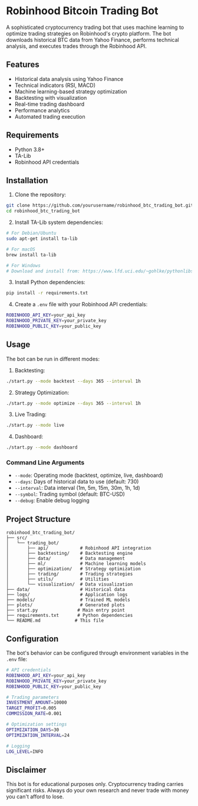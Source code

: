 # Robinhood Bitcoin Trading Bot

A sophisticated cryptocurrency trading bot that uses machine learning to optimize trading strategies on Robinhood's crypto platform. The bot downloads historical BTC data from Yahoo Finance, performs technical analysis, and executes trades through the Robinhood API.

## Features

- Historical data analysis using Yahoo Finance
- Technical indicators (RSI, MACD)
- Machine learning-based strategy optimization
- Backtesting with visualization
- Real-time trading dashboard
- Performance analytics
- Automated trading execution

## Requirements

- Python 3.8+
- TA-Lib
- Robinhood API credentials

## Installation

1. Clone the repository:
```bash
git clone https://github.com/yourusername/robinhood_btc_trading_bot.git
cd robinhood_btc_trading_bot
```

2. Install TA-Lib system dependencies:
```bash
# For Debian/Ubuntu
sudo apt-get install ta-lib

# For macOS
brew install ta-lib

# For Windows
# Download and install from: https://www.lfd.uci.edu/~gohlke/pythonlibs/#ta-lib
```

3. Install Python dependencies:
```bash
pip install -r requirements.txt
```

4. Create a `.env` file with your Robinhood API credentials:
```bash
ROBINHOOD_API_KEY=your_api_key
ROBINHOOD_PRIVATE_KEY=your_private_key
ROBINHOOD_PUBLIC_KEY=your_public_key
```

## Usage

The bot can be run in different modes:

1. Backtesting:
```bash
./start.py --mode backtest --days 365 --interval 1h
```

2. Strategy Optimization:
```bash
./start.py --mode optimize --days 365 --interval 1h
```

3. Live Trading:
```bash
./start.py --mode live
```

4. Dashboard:
```bash
./start.py --mode dashboard
```

### Command Line Arguments

- `--mode`: Operating mode (backtest, optimize, live, dashboard)
- `--days`: Days of historical data to use (default: 730)
- `--interval`: Data interval (1m, 5m, 15m, 30m, 1h, 1d)
- `--symbol`: Trading symbol (default: BTC-USD)
- `--debug`: Enable debug logging

## Project Structure

```
robinhood_btc_trading_bot/
├── src/
│   └── trading_bot/
│       ├── api/            # Robinhood API integration
│       ├── backtesting/    # Backtesting engine
│       ├── data/           # Data management
│       ├── ml/             # Machine learning models
│       ├── optimization/   # Strategy optimization
│       ├── trading/        # Trading strategies
│       ├── utils/          # Utilities
│       └── visualization/  # Data visualization
├── data/                   # Historical data
├── logs/                   # Application logs
├── models/                 # Trained ML models
├── plots/                  # Generated plots
├── start.py               # Main entry point
├── requirements.txt       # Python dependencies
└── README.md             # This file
```

## Configuration

The bot's behavior can be configured through environment variables in the `.env` file:

```bash
# API credentials
ROBINHOOD_API_KEY=your_api_key
ROBINHOOD_PRIVATE_KEY=your_private_key
ROBINHOOD_PUBLIC_KEY=your_public_key

# Trading parameters
INVESTMENT_AMOUNT=10000
TARGET_PROFIT=0.005
COMMISSION_RATE=0.001

# Optimization settings
OPTIMIZATION_DAYS=30
OPTIMIZATION_INTERVAL=24

# Logging
LOG_LEVEL=INFO
```

## Disclaimer

This bot is for educational purposes only. Cryptocurrency trading carries significant risks. Always do your own research and never trade with money you can't afford to lose.